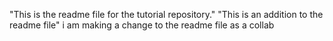 "This is the readme file for the tutorial repository."
"This is an addition to the readme file"
i am making a change to the readme file as a collab